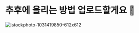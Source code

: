 # 추후에 올리는 방법 업로드할게요 💨
![istockphoto-1031419850-612x612](https://user-images.githubusercontent.com/110442250/198509658-eea534e6-0816-4e0a-846c-6deaadc30ddc.jpg)
